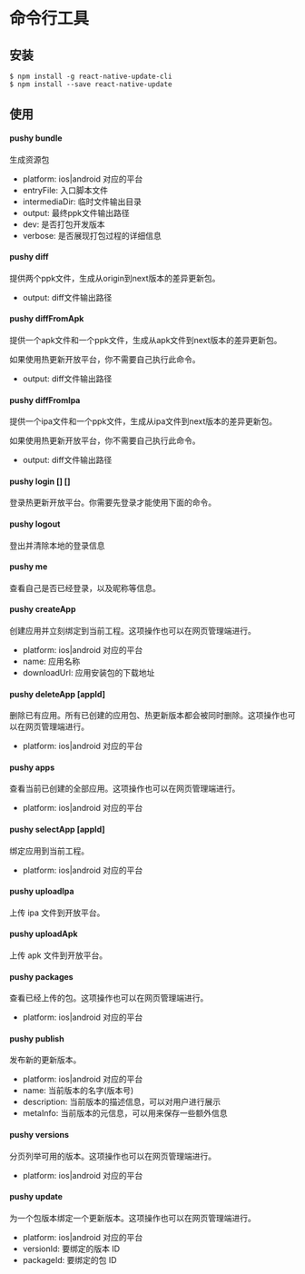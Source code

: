 # 命令行工具

## 安装

```
$ npm install -g react-native-update-cli
$ npm install --save react-native-update
```

## 使用

#### pushy bundle

生成资源包

* platform: ios|android 对应的平台
* entryFile: 入口脚本文件
* intermediaDir: 临时文件输出目录
* output: 最终ppk文件输出路径
* dev: 是否打包开发版本
* verbose: 是否展现打包过程的详细信息

#### pushy diff <origin> <next>

提供两个ppk文件，生成从origin到next版本的差异更新包。

* output: diff文件输出路径

#### pushy diffFromApk <apkFile> <next>

提供一个apk文件和一个ppk文件，生成从apk文件到next版本的差异更新包。

如果使用热更新开放平台，你不需要自己执行此命令。

* output: diff文件输出路径

#### pushy diffFromIpa <ipaFile> <next>

提供一个ipa文件和一个ppk文件，生成从ipa文件到next版本的差异更新包。

如果使用热更新开放平台，你不需要自己执行此命令。

* output: diff文件输出路径

#### pushy login [<email>] [<pwd>]

登录热更新开放平台。你需要先登录才能使用下面的命令。

#### pushy logout

登出并清除本地的登录信息

#### pushy me

查看自己是否已经登录，以及昵称等信息。

#### pushy createApp

创建应用并立刻绑定到当前工程。这项操作也可以在网页管理端进行。

- platform: ios|android 对应的平台
- name: 应用名称
- downloadUrl: 应用安装包的下载地址

#### pushy deleteApp [appId]

删除已有应用。所有已创建的应用包、热更新版本都会被同时删除。这项操作也可以在网页管理端进行。

- platform: ios|android 对应的平台

#### pushy apps

查看当前已创建的全部应用。这项操作也可以在网页管理端进行。

- platform: ios|android 对应的平台

#### pushy selectApp [appId]

绑定应用到当前工程。

- platform: ios|android 对应的平台

#### pushy uploadIpa <ipaFile>

上传 ipa 文件到开放平台。

#### pushy uploadApk <apkFile>

上传 apk 文件到开放平台。

#### pushy packages

查看已经上传的包。这项操作也可以在网页管理端进行。

- platform: ios|android 对应的平台

#### pushy publish <ppkFile>

发布新的更新版本。

- platform: ios|android 对应的平台
- name: 当前版本的名字(版本号)
- description: 当前版本的描述信息，可以对用户进行展示
- metaInfo: 当前版本的元信息，可以用来保存一些额外信息

#### pushy versions

分页列举可用的版本。这项操作也可以在网页管理端进行。

- platform: ios|android 对应的平台

#### pushy update

为一个包版本绑定一个更新版本。这项操作也可以在网页管理端进行。

- platform: ios|android 对应的平台
- versionId: 要绑定的版本 ID
- packageId: 要绑定的包 ID
